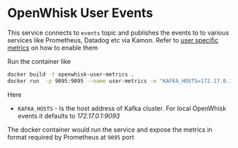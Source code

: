 # OpenWhisk User Events

This service connects to `events` topic and publishes the events to to various services like Prometheus, Datadog etc via 
Kamon. Refer to [user specific metrics][1] on how to enable them

Run the container like

```bash
docker build -t openwhisk-user-metrics .
docker run  -p 9095:9095 --name user-metrics -e "KAFKA_HOSTS=172.17.0.1:9093" openwhisk-user-metrics
```

Here
* `KAFKA_HOSTS` - Is the host address of Kafka cluster. For local OpenWhisk events it defaults to _172.17.0.1:9093_

The docker container would run the service and expose the metrics in format required by Prometheus at `9095` port

[1]: https://github.com/apache/incubator-openwhisk/blob/master/docs/metrics.md#user-specific-metrics
